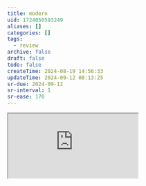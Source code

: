 ```yaml
---
title: modern
uid: 1724050593249
aliases: []
categories: []
tags:
  - review
archive: false
draft: false
todo: false
createTime: 2024-08-19 14:56:33
updateTime: 2024-09-12 08:13:25
sr-due: 2024-09-12
sr-interval: 1
sr-ease: 170
---
```


<iframe
  class="iframe_full"
  src="https://dict.youdao.com/result?word=modern&lang=en"
>
</iframe>
